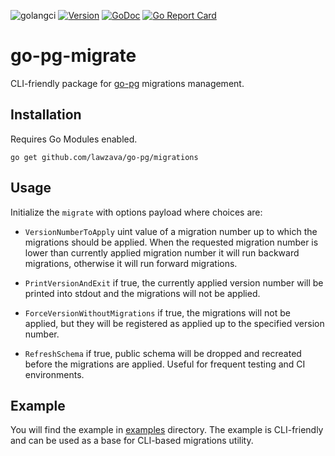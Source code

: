 ![golangci](https://github.com/lawzava/go-pg-migrate/workflows/golangci/badge.svg?branch=main)
[![Version](https://img.shields.io/badge/version-v1.0.3-green.svg)](https://github.com/lawzava/go-pg-migrate/releases)
[![GoDoc](https://godoc.org/github.com/lawzava/go-pg-migrate?status.svg)](http://godoc.org/github.com/lawzava/go-pg-migrate)
[![Go Report Card](https://goreportcard.com/badge/github.com/lawzava/go-pg-migrate)](https://goreportcard.com/report/github.com/lawzava/go-pg-migrate)


# go-pg-migrate

CLI-friendly package for [go-pg](https://github.com/go-pg/pg) migrations management.

## Installation

Requires Go Modules enabled.

```
go get github.com/lawzava/go-pg/migrations
```

## Usage

Initialize the `migrate` with options payload where choices are:

- `VersionNumberToApply` uint value of a migration number up to which the migrations should be applied. 
When the requested migration number is lower than currently applied migration number it will run backward migrations, otherwise it will run forward migrations.
  
- `PrintVersionAndExit` if true, the currently applied version number will be printed into stdout and the migrations will not be applied.

- `ForceVersionWithoutMigrations` if true, the migrations will not be applied, but they will be registered as applied up to the specified version number.

- `RefreshSchema` if true, public schema will be dropped and recreated before the migrations are applied. Useful for frequent testing and CI environments.

## Example

You will find the example in [examples](examples) directory. The example is CLI-friendly and can be used as a base for CLI-based migrations utility.


